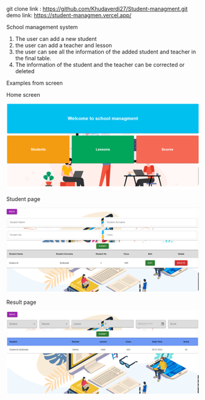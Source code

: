 git clone link : https://github.com/Khudaverdi27/Student-managment.git
demo link: https://student-managmen.vercel.app/

School management system

1. The user can add a new student
2. the user can add a teacher and lesson
3. the user can see all the information of the added student and teacher in the final table.
4. The information of the student and the teacher can be corrected or deleted

Examples from screen

Home screen

<div align="center">
  <img src="./src/assets/img/20.07.2024_03.27.35_REC.png"  />
</div>

Student page

<div align="center">
  <img src="./src/assets/img/20.07.2024_03.28.40_REC.png"  />
</div>

Result page

<div align="center">
  <img src="./src/assets/img/20.07.2024_03.32.29_REC.png"  />
</div>
